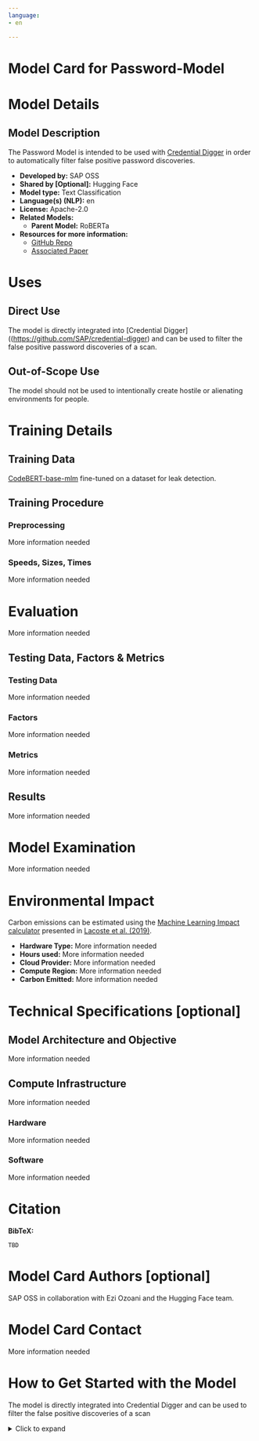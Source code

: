 ```yaml
---
language:
- en

---
```

# Model Card for Password-Model

 
# Model Details
 
## Model Description
 
 
The Password Model is intended to be used with [Credential Digger](https://github.com/SAP/credential-digger) in order to automatically filter false positive password discoveries.
 
- **Developed by:** SAP OSS
- **Shared by [Optional]:** Hugging Face
- **Model type:** Text Classification
- **Language(s) (NLP):** en
- **License:** Apache-2.0
- **Related Models:** 
  - **Parent Model:** RoBERTa
- **Resources for more information:**
  - [GitHub Repo](https://github.com/SAP/credential-digger) 
  - [Associated Paper](https://www.scitepress.org/Papers/2021/102381/102381.pdf) 
 
# Uses
 
 
## Direct Use
The model is directly integrated into [Credential Digger]((https://github.com/SAP/credential-digger) and can be used to filter the false positive password discoveries of a scan.
 

## Out-of-Scope Use
 
The model should not be used to intentionally create hostile or alienating environments for people. 
 
 
# Training Details
 
## Training Data
 
[CodeBERT-base-mlm](https://huggingface.co/microsoft/codebert-base-mlm) fine-tuned on a dataset for leak detection.
 
 
## Training Procedure
 
 
### Preprocessing
 
More information needed
 
### Speeds, Sizes, Times
 
More information needed
 
# Evaluation
 
More information needed
 
## Testing Data, Factors & Metrics
 
### Testing Data
 
More information needed
 
### Factors
 
More information needed
 
### Metrics
 
More information needed
 
## Results 
 
More information needed
 
 
# Model Examination
More information needed
 
# Environmental Impact
 
Carbon emissions can be estimated using the [Machine Learning Impact calculator](https://mlco2.github.io/impact#compute) presented in [Lacoste et al. (2019)](https://arxiv.org/abs/1910.09700).
 
- **Hardware Type:** More information needed
- **Hours used:** More information needed
- **Cloud Provider:** More information needed
- **Compute Region:** More information needed
- **Carbon Emitted:** More information needed
 
# Technical Specifications [optional]
 
## Model Architecture and Objective
 
More information needed
 
## Compute Infrastructure
More information needed
 
### Hardware
 
More information needed
 
### Software
 
More information needed
 
 
# Citation
 
**BibTeX:**
 
```
TBD
```
 
# Model Card Authors [optional]
 
SAP OSS in collaboration with Ezi Ozoani and the Hugging Face team.
 
# Model Card Contact
 
More information needed

# How to Get Started with the Model
 
The model is directly integrated into Credential Digger and can be used to filter the false positive discoveries of a scan
 
<details>
<summary> Click to expand </summary>

```python
from transformers import AutoTokenizer, AutoModelForSequenceClassification
 
tokenizer = AutoTokenizer.from_pretrained("SAPOSS/password-model")
 
model = AutoModelForSequenceClassification.from_pretrained("SAPOSS/password-model")
 
 ```
</details>
